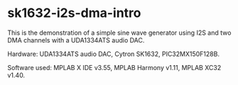# sk1632-i2s-dma-intro
This is the demonstration of a simple sine wave generator using I2S and two DMA channels with a UDA1334ATS audio DAC.

Hardware: UDA1334ATS audio DAC, Cytron SK1632, PIC32MX150F128B.

Software used: MPLAB X IDE v3.55, MPLAB Harmony v1.11, MPLAB XC32 v1.40.